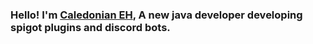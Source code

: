 ### Hello! I'm [Caledonian EH](https://www.github.com/CaledonianEH "GitHub"), A new java developer developing spigot plugins and discord bots.
